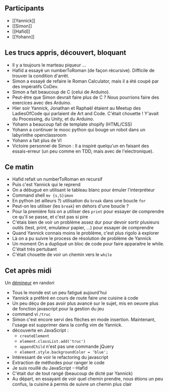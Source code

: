 ## Participants

- [[Yannick]]
- [[Simon]]
- [[Hafid]]
- [[Yohann]]


## Les trucs appris, découvert, bloquant

- Il y a toujours le marteau piqueur ...
- Hafid a essayé un numberToRoman (de façon récursive). Difficile de trouver la condition d'arrêt.
- Simon a essayé de refaire le Roman Calculator, mais il a été coupé par des impératifs CoDev.
- Simon a fait beaucoup de C (celui de Arduino).
- Peut-être que Simon devrait faire plus de C ? Nous pourrions faire des exercices avec des Arduino.
- Hier soir Yannick, Jonathan et Raphaël étaient au Meetup des LadiesOfCode qui parlaient de Art and Code. C'était chouette ! Y'avait du Processing, du Unity, et du Arduino.
- Yohann a beaucoup fait de template shopify (HTML/CSS)
- Yohann a continuer le mooc python qui bouge un robot dans un labyrinthe openclassroom
- Yohann a fait plus de VI
- Victoire personnel de Simon : Il a inspiré quelqu'un en faisant des essais-erreur (un peu comme en TDD, mais avec de l'electronique).


## Ce matin

- Hafid refait un numberToRoman en recursif
- Puis c'est Yannick qui le reprend
- On a débugué en utilisant le tableau blanc pour émuler l'interpréteur
- Command shell `mv {s,S}imon`
- En python (et ailleurs ?) utilisation du `break` dans une boucle `for`
- Peut-on les utiliser (les `break`) en dehors d'une boucle ?
- Pour la première fois on a utiliser des `print` pour essayer de comprendre ce qu'il se passe, et c'est pas si pire
- C'étais bien de voir un problème assez dur pour devoir sortir plusieurs outils (test, print, emulateur papier, ...) pour essayer de comprendre
- Quand Yannick connais moins le problème, c'est plus rigolo à explorer
- Là on a pu suivre le process de résolution de problème de Yannick
- Un moment On a dupliqué un bloc de code pour faire apparaitre le while. C'était très pertubant
- C'était chouette de voir un chemin vers le `while`


## Cet après midi

Un [démineur](http://codingdojo.org/kata/Minesweeper/) en randori

- Tous le monde est un peu fatigué aujourd'hui
- Yannick a préféré en cours de route faire une cuisine à code
- Un peu déçu de pas avoir plus avancé sur le sujet, mis en oeuvre plus de fonction javascript pour la gestion du jeu
- command vi `/truc`
- Simon c'est encore servi des flèches en mode insertion. Maintenant, l'usage est supprimer dans la config vim de Yannick.
- découverte en JavaScript :
  - `createElement`
  - `element.classList.add('truc')`
  - `appendChild` n'est pas une commande jQuery
  - `element.style.backgroundColor = 'blue';`
- Intéressant de voir le refactoring du javascript
- Extraction de méthodes pour ranger le code
- Je suis rouillé du JavaScript --Hafid
- C'était dur de tout rangé (beaucoup de dicté par Yannick)
- Au départ, en essayant de voir quel chemin prendre, nous étions un peu confus, la cuisine à permis de suivre un chemin plus clair


